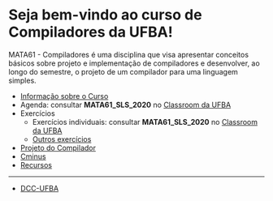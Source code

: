 <!--
# mata61-ufba-template

Base da disciplina de Compiladores usada para instanciar novos semestres letivos e turmas
-->

# Seja bem-vindo ao curso de Compiladores da UFBA!

MATA61 - Compiladores é uma disciplina que visa apresentar conceitos básicos sobre projeto e implementação de compiladores e desenvolver, ao longo do semestre, o projeto de um compilador para uma linguagem simples.

+ [Informação sobre o Curso](./courseinformation/README.md)
+ Agenda: consultar __MATA61_SLS_2020__ no [Classroom da UFBA](https://gsuite.google.com/dashboard)
+ Exercícios
  + Exercícios individuais: consultar __MATA61_SLS_2020__ no [Classroom da UFBA](https://gsuite.google.com/dashboard)
  + [Outros exercícios](./assignments/README.md)
+ [Projeto do Compilador](./compilerproject/README.md)
+ [Cminus](./language/README.md)
+ [Recursos](./resources/README.md)

-----

+ [DCC-UFBA](http://www.dcc.ufba.br)

